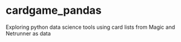 # cardgame_pandas
Exploring python data science tools using card lists from Magic and Netrunner as data
